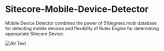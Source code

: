 Sitecore-Mobile-Device-Detector
===============================

Mobile Device Detector combines the power of 51degrees.mobi database for detecting mobile devices and flexibility of Rules Engine for determining appropriate Sitecore Device.

![Alt Text](http://buildsitecore.cloudapp.net/app/rest/builds/buildType:MobileDeviceDetector_BuildAndPackage/statusIcon)
